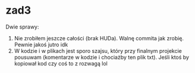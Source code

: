 # zad3

Dwie sprawy:
1. Nie zrobiłem jeszcze całości (brak HUDa). Walnę commita jak zrobię. Pewnie jakoś jutro idk
2. W kodzie i w plikach jest sporo szajsu, który przy finalnym projekcie pousuwam (komentarze w kodzie i chociażby ten plik txt). 
   Jeśli ktoś by kopiował kod czy coś to z rozwagą lol
